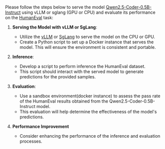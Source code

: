 Please follow the steps below to serve the model [Qwen2.5-Coder-0.5B-Instruct](https://huggingface.co/Qwen/Qwen2.5-Coder-0.5B-Instruct) using vLLM or sglang (GPU or CPU) and evaluate its performance on the [HumanEval](../datasets/humaneval/HumanEval.jsonl) task:

1. **Serving the Model with vLLM or SgLang**:
   - Utilize the [vLLM](https://github.com/vllm-project/vllm) or [SgLang](https://github.com/sgl-project/sglang) to serve the model on the CPU or GPU.
   - Create a Python script to set up a Docker instance that serves the model. This will ensure the environment is consistent and portable.

2. **Inference**:
   - Develop a script to perform inference the HumanEval dataset.
   - This script should interact with the served model to generate predictions for the provided samples.

3. **Evaluation**:
   - Use a sandbox environment(docker instance) to assess the pass rate of the HumanEval results obtained from the Qwen2.5-Coder-0.5B-Instruct model.
   - This evaluation will help determine the effectiveness of the model's predictions.

4. **Performance Improvement**
   - Consider enhancing the performance of the inference and evaluation processes.
